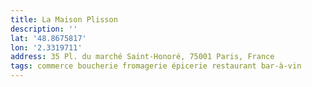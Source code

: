 ```yaml
---
title: La Maison Plisson
description: ''
lat: '48.8675817'
lon: '2.3319711'
address: 35 Pl. du marché Saint-Honoré, 75001 Paris, France
tags: commerce boucherie fromagerie épicerie restaurant bar-à-vin
---
```

